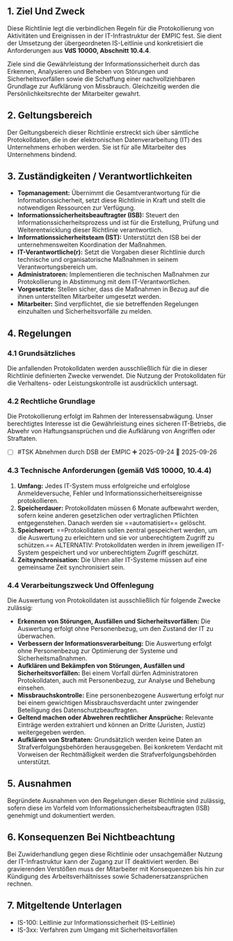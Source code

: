 ## **1. Ziel Und Zweck**

Diese Richtlinie legt die verbindlichen Regeln für die Protokollierung von Aktivitäten und Ereignissen in der IT-Infrastruktur der EMPIC fest. Sie dient der Umsetzung der übergeordneten IS-Leitlinie und konkretisiert die Anforderungen aus **VdS 10000, Abschnitt 10.4.4**.

Ziele sind die Gewährleistung der Informationssicherheit durch das Erkennen, Analysieren und Beheben von Störungen und Sicherheitsvorfällen sowie die Schaffung einer nachvollziehbaren Grundlage zur Aufklärung von Missbrauch. Gleichzeitig werden die Persönlichkeitsrechte der Mitarbeiter gewahrt.

## **2. Geltungsbereich**

Der Geltungsbereich dieser Richtlinie erstreckt sich über sämtliche Protokolldaten, die in der elektronischen Datenverarbeitung (IT) des Unternehmens erhoben werden. Sie ist für alle Mitarbeiter des Unternehmens bindend.

## **3. Zuständigkeiten / Verantwortlichkeiten**

- **Topmanagement:** Übernimmt die Gesamtverantwortung für die Informationssicherheit, setzt diese Richtlinie in Kraft und stellt die notwendigen Ressourcen zur Verfügung.
- **Informationssicherheitsbeauftragter (ISB):** Steuert den Informationssicherheitsprozess und ist für die Erstellung, Prüfung und Weiterentwicklung dieser Richtlinie verantwortlich.
- **Informationssicherheitsteam (IST):** Unterstützt den ISB bei der unternehmensweiten Koordination der Maßnahmen.
- **IT-Verantwortliche(r):** Setzt die Vorgaben dieser Richtlinie durch technische und organisatorische Maßnahmen in seinem Verantwortungsbereich um.
- **Administratoren:** Implementieren die technischen Maßnahmen zur Protokollierung in Abstimmung mit dem IT-Verantwortlichen.
- **Vorgesetzte:** Stellen sicher, dass die Maßnahmen in Bezug auf die ihnen unterstellten Mitarbeiter umgesetzt werden.
- **Mitarbeiter:** Sind verpflichtet, die sie betreffenden Regelungen einzuhalten und Sicherheitsvorfälle zu melden.

## **4. Regelungen**

### **4.1 Grundsätzliches**

Die anfallenden Protokolldaten werden ausschließlich für die in dieser Richtlinie definierten Zwecke verwendet. Die Nutzung der Protokolldaten für die Verhaltens- oder Leistungskontrolle ist ausdrücklich untersagt.

### **4.2 Rechtliche Grundlage**

Die Protokollierung erfolgt im Rahmen der Interessensabwägung. Unser berechtigtes Interesse ist die Gewährleistung eines sicheren IT-Betriebs, die Abwehr von Haftungsansprüchen und die Aufklärung von Angriffen oder Straftaten.
- [ ] #TSK Abnehmen durch DSB der EMPIC ➕ 2025-09-24 📅 2025-09-26
### **4.3 Technische Anforderungen (gemäß VdS 10000, 10.4.4)**

1. **Umfang:** Jedes IT-System muss erfolgreiche und erfolglose Anmeldeversuche, Fehler und Informationssicherheitsereignisse protokollieren.
2. **Speicherdauer:** Protokolldaten müssen 6 Monate aufbewahrt werden, sofern keine anderen gesetzlichen oder vertraglichen Pflichten entgegenstehen. Danach werden sie ==automatisiert== gelöscht.
3. **Speicherort:** ==Protokolldaten sollen zentral gespeichert werden, um die Auswertung zu erleichtern und sie vor unberechtigtem Zugriff zu schützen.== ALTERNATIV: Protokolldaten werden in ihrem jeweiligen IT-System gespeichert und vor unberechtigtem Zugriff geschützt.
4. **Zeitsynchronisation:** Die Uhren aller IT-Systeme müssen auf eine gemeinsame Zeit synchronisiert sein. 

### **4.4 Verarbeitungszweck Und Offenlegung**

Die Auswertung von Protokolldaten ist ausschließlich für folgende Zwecke zulässig:

- **Erkennen von Störungen, Ausfällen und Sicherheitsvorfällen:** Die Auswertung erfolgt ohne Personenbezug, um den Zustand der IT zu überwachen.
- **Verbessern der Informationsverarbeitung:** Die Auswertung erfolgt ohne Personenbezug zur Optimierung der Systeme und Sicherheitsmaßnahmen.
- **Aufklären und Bekämpfen von Störungen, Ausfällen und Sicherheitsvorfällen:** Bei einem Vorfall dürfen Administratoren Protokolldaten, auch mit Personenbezug, zur Analyse und Behebung einsehen.
- **Missbrauchskontrolle:** Eine personenbezogene Auswertung erfolgt nur bei einem gewichtigen Missbrauchsverdacht unter zwingender Beteiligung des Datenschutzbeauftragten.
- **Geltend machen oder Abwehren rechtlicher Ansprüche:** Relevante Einträge werden extrahiert und können an Dritte (Juristen, Justiz) weitergegeben werden.
- **Aufklären von Straftaten:** Grundsätzlich werden keine Daten an Strafverfolgungsbehörden herausgegeben. Bei konkretem Verdacht mit Vorweisen der Rechtmäßigkeit werden die Strafverfolgungsbehörden unterstützt.

## **5. Ausnahmen**

Begründete Ausnahmen von den Regelungen dieser Richtlinie sind zulässig, sofern diese im Vorfeld vom Informationssicherheitsbeauftragten (ISB) genehmigt und dokumentiert werden.

## **6. Konsequenzen Bei Nichtbeachtung**

Bei Zuwiderhandlung gegen diese Richtlinie oder unsachgemäßer Nutzung der IT-Infrastruktur kann der Zugang zur IT deaktiviert werden. Bei gravierenden Verstößen muss der Mitarbeiter mit Konsequenzen bis hin zur Kündigung des Arbeitsverhältnisses sowie Schadenersatzansprüchen rechnen.

## **7. Mitgeltende Unterlagen**

- IS-100: Leitlinie zur Informationssicherheit (IS-Leitlinie)  
- IS-3xx: Verfahren zum Umgang mit Sicherheitsvorfällen